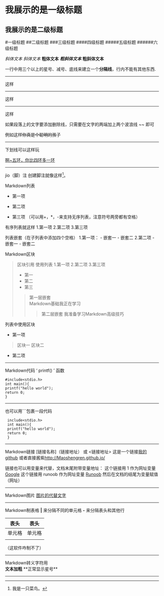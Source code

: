 我展示的是一级标题
===============
我展示的是二级标题
---------------

#一级标题
##二级标题
###三级标题
####四级标题
#####五级标题
######六级标题

*斜体文本*
_斜体文本_
**粗体文本**
***粗斜体文本***
__粗斜体文本__

一行中用三个以上的星号、减号、底线来建立一个**分隔线**，行内不能有其他东西.
***
这样
* * *
这样
___
这样

如果段落上的文字要添加删除线，只需要在文字的两端加上两个波浪线 ~~ 即可

例如这样~~你真是个聪明的孩子~~
***
下划线可以这样玩

<u>啊~五环，你比四环多一环</u>
***
jio（脚）注
创建脚注就像这样[^footnote]。
[^footnote]:我是一只菜鸟。

Markdown列表
 * 第一项

 * 第二项

 * 第三项
（可以用+，*，-来支持无序列表，注意符号两旁都有空格）

有序列表就这样
1.第一项
2.第二项
3.第三项

列表嵌套（在子列表中添加四个空格）
1.第一项：
    - 嵌套一
    - 嵌套二
2.第二项
    - 嵌套一
    - 嵌套二

Markdown区块
> 区块引用
> 使用列表
> 1.第一项
> 2.第二项
> 3.第三项
> + 第一
> + 第二
> + 第三
>> 第一层嵌套  
>> Markdown基础我正在学习
>>> 第二层嵌套
>>> 我准备学习Markdown高级技巧

列表中使用区块
 * 第一项
> 区块一
> 区块二
 * 第二项

***
Markdown代码
 ‘ printf() ’ 函数

    #include<stdio.h>
    int main(){
    printf("hello world");
    return 0;
    }
***
也可以用```包裹一段代码
```
 include<stdio.h>
 int main(){
 printf("hello world");
 return 0;
 }
```

***
Markdown链接
[链接名称]（链接地址）
或
<链接地址>
这是一个链接[我的github](http://Maoshengren.github.io/)
或者直接酱紫<http://Maoshengren.github.io/>


链接也可以用变量来代替，文档末尾附带变量地址：
这个链接用 1 作为网址变量 [Google][1]
这个链接用 runoob 作为网址变量 [Runoob][runoob]
然后在文档的结尾为变量赋值（网址）

[1]: http://www.google.com/
[runoob]: http://www.runoob.com/

***
Markdown图片
[图片的代替文字](http://b264.photo.store.qq.com/psb?/V11rDezC0riZt9/7ZnNcXMYhiSvQJrX7zfdWkQA7aVl6sBx.HSUa9H5Abg!/m/dAgBAAAAAAAA&bo=oAU4BAAAAAARB6k!&rf=photolist "杨一")

***
Markdown制表格
**|** 来分隔不同的单元格
**-** 来分隔表头和其他行

| 表头 | 表头 | 
| :--: | :--: |
| 单元格 | 单元格 |
|  |  |
（这软件咋制不了）

***
Markdown转义字符用\
**文本加粗**
\*\*正常显示星号\*\*

****














